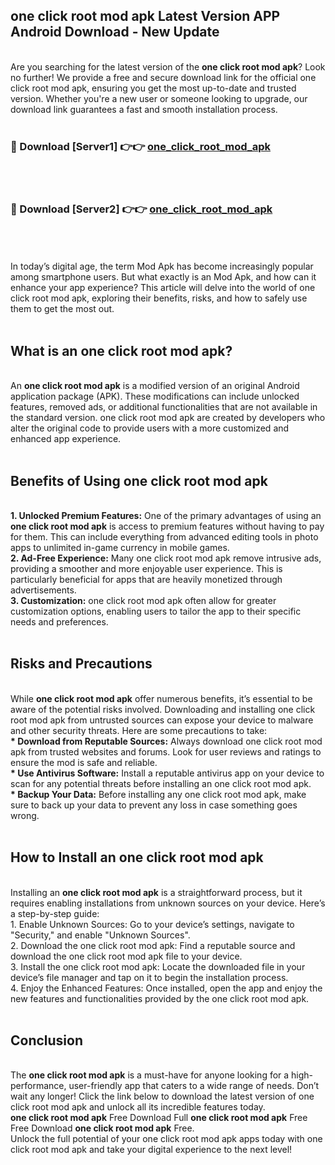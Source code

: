 ## one click root mod apk Latest Version APP Android Download - New Update
<br>
Are you searching for the latest version of the <strong>one click root mod apk</strong>? Look no further! We provide a free and secure download link for the official one click root mod apk, ensuring you get the most up-to-date and trusted version. Whether you're a new user or someone looking to upgrade, our download link guarantees a fast and smooth installation process.
<br>
<br>
<h3>🔴 Download [Server1] 👉👉 <a href="https://modyolo.store/one+click+root+mod+apk">one_click_root_mod_apk</a></h3><br>
<br>
<h3>🔴 Download [Server2] 👉👉 <a href="https://modyolo.store/one+click+root+mod+apk">one_click_root_mod_apk</a></h3><br>
<br>
<br>
In today’s digital age, the term Mod Apk has become increasingly popular among smartphone users. But what exactly is an Mod Apk, and how can it enhance your app experience? This article will delve into the world of one click root mod apk, exploring their benefits, risks, and how to safely use them to get the most out.
<br>
<br>
<h2>What is an one click root mod apk?</h2>
<br>
An <strong>one click root mod apk</strong> is a modified version of an original Android application package (APK). These modifications can include unlocked features, removed ads, or additional functionalities that are not available in the standard version. one click root mod apk are created by developers who alter the original code to provide users with a more customized and enhanced app experience.
<br>
<br>
<h2>Benefits of Using one click root mod apk</h2>
<br>
<strong> 1. Unlocked Premium Features:</strong> One of the primary advantages of using an <strong>one click root mod apk</strong> is access to premium features without having to pay for them. This can include everything from advanced editing tools in photo apps to unlimited in-game currency in mobile games.
<br>
<strong> 2. Ad-Free Experience:</strong> Many one click root mod apk remove intrusive ads, providing a smoother and more enjoyable user experience. This is particularly beneficial for apps that are heavily monetized through advertisements.
<br>
<strong> 3. Customization:</strong> one click root mod apk often allow for greater customization options, enabling users to tailor the app to their specific needs and preferences.
<br>
<br>
<h2>Risks and Precautions</h2>
<br>
While <strong>one click root mod apk</strong> offer numerous benefits, it’s essential to be aware of the potential risks involved. Downloading and installing one click root mod apk from untrusted sources can expose your device to malware and other security threats. Here are some precautions to take:
<br>
<strong> * Download from Reputable Sources:</strong> Always download one click root mod apk from trusted websites and forums. Look for user reviews and ratings to ensure the mod is safe and reliable.
<br>
<strong> * Use Antivirus Software:</strong> Install a reputable antivirus app on your device to scan for any potential threats before installing an one click root mod apk.
<br>
<strong> * Backup Your Data:</strong> Before installing any one click root mod apk, make sure to back up your data to prevent any loss in case something goes wrong.
<br>
<br>
<h2>How to Install an one click root mod apk</h2>
<br>
Installing an <strong>one click root mod apk</strong> is a straightforward process, but it requires enabling installations from unknown sources on your device. Here’s a step-by-step guide:
<br>
 1. Enable Unknown Sources: Go to your device’s settings, navigate to "Security," and enable "Unknown Sources".
<br>
 2. Download the one click root mod apk: Find a reputable source and download the one click root mod apk file to your device.
<br>
 3. Install the one click root mod apk: Locate the downloaded file in your device’s file manager and tap on it to begin the installation process.
<br>
 4. Enjoy the Enhanced Features: Once installed, open the app and enjoy the new features and functionalities provided by the one click root mod apk.
<br>
<br>
<h2><strong>Conclusion</strong></h2>
<br>
The <strong>one click root mod apk</strong> is a must-have for anyone looking for a high-performance, user-friendly app that caters to a wide range of needs. Don’t wait any longer! Click the link below to download the latest version of one click root mod apk and unlock all its incredible features today.
<br>
<strong>one click root mod apk</strong> Free Download Full <strong>one click root mod apk</strong> Free Free Download <strong>one click root mod apk</strong> Free.
<br>
Unlock the full potential of your one click root mod apk apps today with one click root mod apk and take your digital experience to the next level!